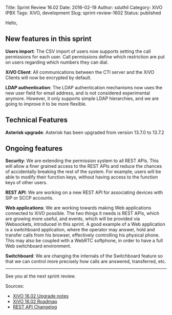 Title: Sprint Review 16.02
Date: 2016-02-19
Author: sduthil
Category: XiVO IPBX
Tags: XiVO, development
Slug: sprint-review-1602
Status: published

Hello,

New features in this sprint
---------------------------

**Users import**: The CSV import of users now supports setting the call permissions for each user. Call permissions define which restriction are put on users regarding which numbers they can dial.

**XiVO Client**: All communications between the CTI server and the XiVO Clients will now be encrypted by default.

**LDAP authentication**: The LDAP authentication mechanisms now uses the new user field for email address, and is not considered experimental anymore. However, it only supports simple LDAP hierarchies, and we are going to improve it to be more flexible.

Technical Features
------------------

**Asterisk upgrade**: Asterisk has been upgraded from version 13.7.0 to 13.7.2

Ongoing features
----------------

**Security**: We are extending the permission system to all REST APIs. This will allow a finer grained access to the REST APIs and reduce the chances of accidentally breaking the rest of the system. For example, users will be able to modify their function keys, without having access to the function keys of other users.

**REST API**: We are working on a new REST API for associating devices with SIP or SCCP accounts.

**Web applications**: We are working towards making Web applications connected to XiVO possible. The two things it needs is REST APIs, which are growing more useful, and events, which will be provided via Websockets, introduced in this sprint. A good example of a Web application is a switchboard application, where the operator may answer, hold and transfer calls from his browser, effectively controlling his physical phone. This may also be coupled with a WebRTC softphone, in order to have a full Web switchboard environment.

**Switchboard**: We are changing the internals of the Switchboard feature so that we can control more precisely how calls are answered, transferred, etc.

---

See you at the next sprint review.

Sources:

* [XiVO 16.02 Upgrade notes](http://documentation.xivo.io/en/stable/upgrade/upgrade.html#id2)
* [XiVO 16.02 Roadmap](http://projects.xivo.io/versions/238)
* [REST API Changelog](http://documentation.xivo.io/en/stable/api_sdk/rest_api/confd/changelog.html)
